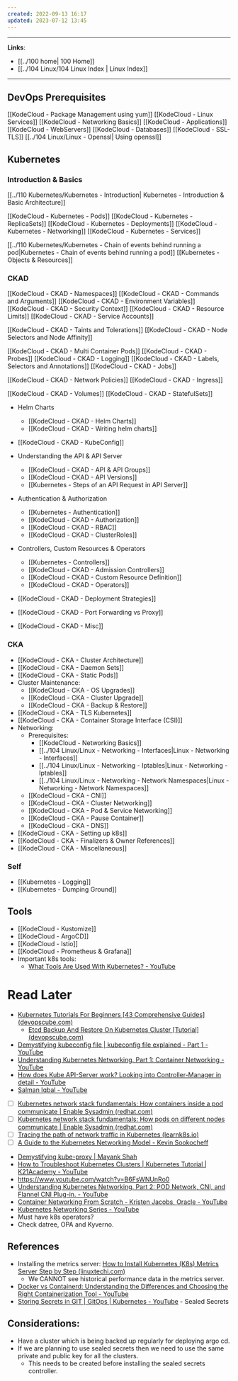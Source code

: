 ```yaml
---
created: 2022-09-13 16:17
updated: 2023-07-12 13:45
---
```

---
**Links**: 
- [[../100 home| 100 Home]]
- [[../104 Linux/104 Linux Index | Linux Index]]

---
## DevOps Prerequisites 
[[KodeCloud - Package Management using yum]]
[[KodeCloud - Linux Services]]
[[KodeCloud - Networking Basics]]
[[KodeCloud - Applications]]
[[KodeCloud - WebServers]]
[[KodeCloud - Databases]]
[[KodeCloud - SSL-TLS]]
[[../104 Linux/Linux - Openssl| Using openssl]]

## Kubernetes

### Introduction & Basics
[[../110 Kubernetes/Kubernetes - Introduction| Kubernetes - Introduction & Basic Architecture]]

[[KodeCloud - Kubernetes - Pods]]
[[KodeCloud - Kubernetes - ReplicaSets]]
[[KodeCloud - Kubernetes - Deployments]]
[[KodeCloud - Kubernetes - Networking]]
[[KodeCloud - Kubernetes - Services]]

[[../110 Kubernetes/Kubernetes - Chain of events behind running a pod|Kubernetes - Chain of events behind running a pod]]
[[Kubernetes - Objects & Resources]]

### CKAD
[[KodeCloud - CKAD - Namespaces]]
[[KodeCloud - CKAD - Commands and Arguments]]
[[KodeCloud - CKAD - Environment Variables]]
[[KodeCloud - CKAD - Security Context]]
[[KodeCloud - CKAD - Resource Limits]]
[[KodeCloud - CKAD - Service Accounts]]

[[KodeCloud - CKAD - Taints and Tolerations]]
[[KodeCloud - CKAD - Node Selectors and Node Affinity]]

[[KodeCloud - CKAD - Multi Container Pods]]
[[KodeCloud - CKAD - Probes]]
[[KodeCloud - CKAD - Logging]]
[[KodeCloud - CKAD - Labels, Selectors and Annotations]]
[[KodeCloud - CKAD - Jobs]]

[[KodeCloud - CKAD - Network Policies]]
[[KodeCloud - CKAD - Ingress]]

[[KodeCloud - CKAD - Volumes]]
[[KodeCloud - CKAD - StatefulSets]]

- Helm Charts
	- [[KodeCloud - CKAD - Helm Charts]]
	- [[KodeCloud - CKAD - Writing helm charts]]

- [[KodeCloud - CKAD - KubeConfig]]

- Understanding the API & API Server
	- [[KodeCloud - CKAD - API & API Groups]]
	- [[KodeCloud - CKAD - API Versions]]
	- [[Kubernetes - Steps of an API Request in API Server]]

- Authentication & Authorization
	- [[Kubernetes - Authentication]]
	- [[KodeCloud - CKAD - Authorization]]
	- [[KodeCloud - CKAD - RBAC]]
	- [[KodeCloud - CKAD - ClusterRoles]]

- Controllers, Custom Resources & Operators
	- [[Kubernetes - Controllers]]
	- [[KodeCloud - CKAD - Admission Controllers]]
	- [[KodeCloud - CKAD - Custom Resource Definition]]
	- [[KodeCloud - CKAD - Operators]]

- [[KodeCloud - CKAD - Deployment Strategies]]
- [[KodeCloud - CKAD - Port Forwarding vs Proxy]]
- [[KodeCloud - CKAD - Misc]]

### CKA
- [[KodeCloud - CKA - Cluster Architecture]]
- [[KodeCloud - CKA - Daemon Sets]]
- [[KodeCloud - CKA - Static Pods]]
- Cluster Maintenance:
	- [[KodeCloud - CKA - OS Upgrades]]
	- [[KodeCloud - CKA - Cluster Upgrade]]
	- [[KodeCloud - CKA - Backup & Restore]]
- [[KodeCloud - CKA - TLS Kubernetes]]
- [[KodeCloud - CKA - Container Storage Interface (CSI)]]
- Networking:
	- Prerequisites:
		- [[KodeCloud - Networking Basics]]
		- [[../104 Linux/Linux - Networking - Interfaces|Linux - Networking - Interfaces]]
		- [[../104 Linux/Linux - Networking - Iptables|Linux - Networking - Iptables]]
		- [[../104 Linux/Linux - Networking - Network Namespaces|Linux - Networking - Network Namespaces]]
	- [[KodeCloud - CKA - CNI]]
	- [[KodeCloud - CKA - Cluster Networking]]
	- [[KodeCloud - CKA - Pod & Service Networking]]
	- [[KodeCloud - CKA - Pause Container]]
	- [[KodeCloud - CKA - DNS]]
- [[KodeCloud - CKA - Setting up k8s]]
- [[KodeCloud - CKA - Finalizers & Owner References]]
- [[KodeCloud - CKA - Miscellaneous]]

### Self
- [[Kubernetes - Logging]]
- [[Kubernetes - Dumping Ground]]

## Tools
- [[KodeCloud - Kustomize]]
- [[KodeCloud - ArgoCD]]
- [[KodeCloud - Istio]]
- [[KodeCloud - Prometheus & Grafana]]
- Important k8s tools:
	- [What Tools Are Used With Kubernetes? - YouTube](https://www.youtube.com/watch?v=udVcLj9rNx4)

# Read Later
- [Kubernetes Tutorials For Beginners [43 Comprehensive Guides] (devopscube.com)](https://devopscube.com/kubernetes-tutorials-beginners/)
	- [Etcd Backup And Restore On Kubernetes Cluster [Tutorial] (devopscube.com)](https://devopscube.com/backup-etcd-restore-kubernetes/)
- [Demystifying kubeconfig file | kubeconfig file explained - Part 1 - YouTube](https://www.youtube.com/watch?v=Q74gSxeO4cI)
- [Understanding Kubernetes Networking. Part 1: Container Networking - YouTube](https://www.youtube.com/watch?v=B6FsWNUnRo0)
- [How does Kube API-Server work? Looking into Controller-Manager in detail - YouTube](https://www.youtube.com/watch?v=mOE1O3dQiUY)
- [Salman Iqbal - YouTube](https://www.youtube.com/@SoulmanIqbal/videos)
- [ ] [Kubernetes network stack fundamentals: How containers inside a pod communicate | Enable Sysadmin (redhat.com)](https://www.redhat.com/sysadmin/kubernetes-pod-network-communications)
- [ ] [Kubernetes network stack fundamentals: How pods on different nodes communicate | Enable Sysadmin (redhat.com)](https://www.redhat.com/sysadmin/kubernetes-pods-communicate-nodes)
- [ ] [Tracing the path of network traffic in Kubernetes (learnk8s.io)](https://learnk8s.io/kubernetes-network-packets)
- [ ] [A Guide to the Kubernetes Networking Model - Kevin Sookocheff](https://sookocheff.com/post/kubernetes/understanding-kubernetes-networking-model/)
- [Demystifying kube-proxy | Mayank Shah](https://mayankshah.dev/blog/demystifying-kube-proxy/#extra-reading)
- [How to Troubleshoot Kubernetes Clusters | Kubernetes Tutorial | K21Academy - YouTube](https://www.youtube.com/watch?v=EirIuYq1Yes)
- https://www.youtube.com/watch?v=B6FsWNUnRo0
- [Understanding Kubernetes Networking. Part 2: POD Network, CNI, and Flannel CNI Plug-in. - YouTube](https://www.youtube.com/watch?v=U35C0EPSwoY)
- [Container Networking From Scratch - Kristen Jacobs, Oracle - YouTube](https://www.youtube.com/watch?v=6v_BDHIgOY8)
- [Kubernetes Networking Series - YouTube](https://www.youtube.com/playlist?list=PLSAko72nKb8QWsfPpBlsw-kOdMBD7sra-)
- Must have k8s operators?
- Check datree, OPA and Kyverno.

## References
- Installing the metrics server: [How to Install Kubernetes (K8s) Metrics Server Step by Step (linuxtechi.com)](https://www.linuxtechi.com/how-to-install-kubernetes-metrics-server/)
	- We CANNOT see historical performance data in the metrics server.
- [Docker vs Containerd: Understanding the Differences and Choosing the Right Containerization Tool - YouTube](https://www.youtube.com/watch?v=21onkZfL2yM)
- [Storing Secrets in GIT | GitOps | Kubernetes - YouTube](https://www.youtube.com/watch?v=u0qtgUMLua0) - Sealed Secrets

## Considerations:
- Have a cluster which is being backed up regularly for deploying argo cd.
- If we are planning to use sealed secrets then we need to use the same private and public key for all the clusters.
	- This needs to be created before installing the sealed secrets controller.
